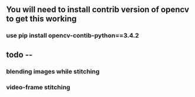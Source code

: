 ## You will need to install contrib version of opencv to get this working
### use pip install opencv-contib-python==3.4.2

## todo -- 
### blending images while stitching
### video-frame stitching